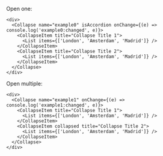 Open one:

    <div>
      <Collapse name="example0" isAccordion onChange={(e) => console.log('example0:changed', e)}>
        <CollapseItem title="Collapse Title 1">
          <List items={['London', 'Amsterdam', 'Madrid']} />
        </CollapseItem>
        <CollapseItem title="Collapse Title 2">
          <List items={['London', 'Amsterdam', 'Madrid']} />
        </CollapseItem>
      </Collapse>
    </div>

Open multiple:

    <div>
      <Collapse name="example1" onChange={(e) => console.log('example1:changed', e)}>
        <CollapseItem title="Collapse Title 1">
          <List items={['London', 'Amsterdam', 'Madrid']} />
        </CollapseItem>
        <CollapseItem collapsed title="Collapse Title 2">
          <List items={['London', 'Amsterdam', 'Madrid']} />
        </CollapseItem>
      </Collapse>
    </div>
